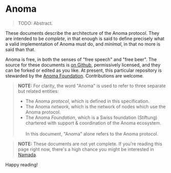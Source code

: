 # Anoma

> TODO: Abstract.

These documents describe the architecture of the Anoma protocol. They are intended to be _complete_, in that enough is said to define precisely what a valid implementation of Anoma must do, and _minimal_, in that no more is said than that.

Anoma is free, in both the senses of "free speech" and "free beer". The source for these documents is [on Github](https://github.com/anoma/specs), permissively licensed, and they can be forked or edited as you like. At present, this particular repository is stewarded by the [Anoma Foundation](https://anoma.foundation/). Contributions are welcome.

> **NOTE:** For clarity, the word "Anoma" is used to refer to three separate but related entities:
> - The Anoma _protocol_, which is defined in this specification.
> - The Anoma _network_, which is the network of nodes which use the Anoma protocol.
> - The Anoma _Foundation_, which is a Swiss foundation (Stiftung) chartered with support & coordination of the Anoma ecosystem.
> <br /><br />In this document, "Anoma" alone refers to the Anoma protocol.

> **NOTE:** These documents are not yet complete. If you're reading this page right now, there's a high chance you might be interested in [Namada](https://namada.net).

Happy reading!